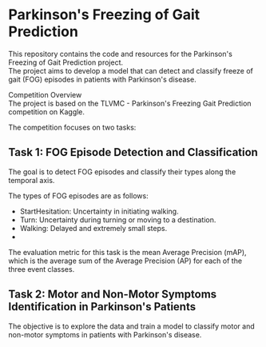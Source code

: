 # Parkinson's Freezing of Gait Prediction

This repository contains the code and resources for the Parkinson's Freezing of Gait Prediction project.  
The project aims to develop a model that can detect and classify freeze of gait (FOG) episodes in patients with Parkinson's disease.

Competition Overview  
The project is based on the TLVMC - Parkinson's Freezing Gait Prediction competition on Kaggle.  

The competition focuses on two tasks:

## Task 1: FOG Episode Detection and Classification  
The goal is to detect FOG episodes and classify their types along the temporal axis.  

The types of FOG episodes are as follows:  

* StartHesitation: Uncertainty in initiating walking.  
* Turn: Uncertainty during turning or moving to a destination.  
* Walking: Delayed and extremely small steps.  
* 
The evaluation metric for this task is the mean Average Precision (mAP), which is the average sum of the Average Precision (AP) for each of the three event classes.

## Task 2: Motor and Non-Motor Symptoms Identification in Parkinson's Patients  

The objective is to explore the data and train a model to classify motor and non-motor symptoms in patients with Parkinson's disease.
